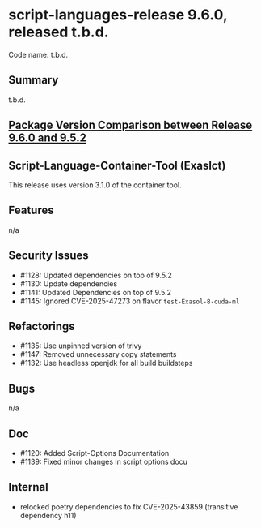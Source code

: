 # script-languages-release 9.6.0, released t.b.d.

Code name: t.b.d.

## Summary

t.b.d.

## [Package Version Comparison between Release 9.6.0 and 9.5.2](package_diffs/9.6.0/README.md)

## Script-Language-Container-Tool (Exaslct)

This release uses version 3.1.0 of the container tool.

## Features

n/a

## Security Issues

 - #1128: Updated dependencies on top of 9.5.2
 - #1130: Update dependencies
 - #1141: Updated Dependencies on top of 9.5.2
 - #1145: Ignored CVE-2025-47273 on flavor `test-Exasol-8-cuda-ml`

## Refactorings

 - #1135: Use unpinned version of trivy
 - #1147: Removed unnecessary copy statements
 - #1132: Use headless openjdk for all build buildsteps

## Bugs

n/a

## Doc

 - #1120: Added Script-Options Documentation
 - #1139: Fixed minor changes in script options docu

## Internal

 - relocked poetry dependencies to fix CVE-2025-43859 (transitive dependency h11)